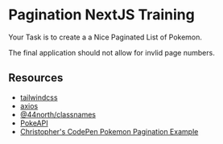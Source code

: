 # Pagination NextJS Training

Your Task is to create a a Nice Paginated List of Pokemon.

The final application should not allow for invlid page numbers.

## Resources

-   [tailwindcss](https://tailwindcss.com/docs)
-   [axios](https://www.npmjs.com/package/axios)
-   [@44north/classnames](https://www.npmjs.com/package/@44north/classnames)
-   [PokeAPI](https://pokeapi.co/)
-   [Christopher's CodePen Pokemon Pagination Example](https://codepen.io/CodeVachon/pen/QWpwZqe)
